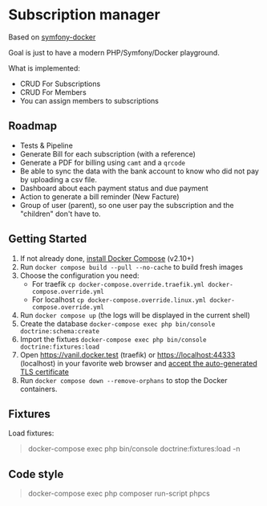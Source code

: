 # Subscription manager

Based on [symfony-docker](https://github.com/dunglas/symfony-docker/)

Goal is just to have a modern PHP/Symfony/Docker playground.

What is implemented:
- CRUD For Subscriptions
- CRUD For Members
- You can assign members to subscriptions

## Roadmap
- Tests & Pipeline
- Generate Bill for each subscription (with a reference)
- Generate a PDF for billing using `camt` and a `qrcode`
- Be able to sync the data with the bank account to know who did not pay by uploading a csv file.
- Dashboard about each payment status and due payment
- Action to generate a bill reminder (New Facture)
- Group of user (parent), so one user pay the subscription and the "children" don't have to.

## Getting Started

1. If not already done, [install Docker Compose](https://docs.docker.com/compose/install/) (v2.10+)
2. Run `docker compose build --pull --no-cache` to build fresh images
3. Choose the configuration you need:
    - For traefik `cp docker-compose.override.traefik.yml docker-compose.override.yml`
    - For localhost `cp docker-compose.override.linux.yml docker-compose.override.yml`
3. Run `docker compose up` (the logs will be displayed in the current shell)
4. Create the database `docker-compose exec php bin/console doctrine:schema:create`
5. Import the fixtues `docker-compose exec php bin/console doctrine:fixtures:load`
5. Open <https://vanil.docker.test> (traefik) or <https://localhost:44333> (localhost) in your favorite web browser and [accept the auto-generated TLS certificate](https://stackoverflow.com/a/15076602/1352334)
6. Run `docker compose down --remove-orphans` to stop the Docker containers.

## Fixtures

Load fixtures:
> docker-compose exec php bin/console doctrine:fixtures:load -n

## Code style
> docker-compose exec php composer run-script phpcs
